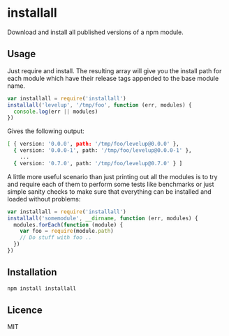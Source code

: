 installall
==========

Download and install all published versions of a npm module.

## Usage

Just require and install. The resulting array will give you the install path for each module which have their
release tags appended to the base module name.

```js
var installall = require('installall')
installall('levelup', '/tmp/foo', function (err, modules) {
  console.log(err || modules)
})
```

Gives the following output:

```bash
[ { version: '0.0.0', path: '/tmp/foo/levelup@0.0.0' },
  { version: '0.0.0-1', path: '/tmp/foo/levelup@0.0.0-1' },
    ...
  { version: '0.7.0', path: '/tmp/foo/levelup@0.7.0' } ]
```

A little more useful scenario than just printing out all the modules is to try and require each of them to perform some tests like benchmarks or just simple sanity checks to make sure that everything can be installed and loaded without problems:

```js
var installall = require('installall')
installall('somemodule', __dirname, function (err, modules) {
  modules.forEach(function (module) {
    var foo = require(module.path)
    // Do stuff with foo ..
  })
})
```

## Installation

```bash
npm install installall
```

## Licence

MIT
